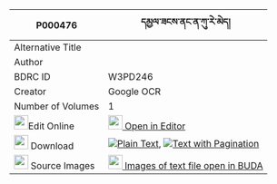|P000476|དམྱལ་ཟངས་ནང་ན་ཀུ་རེ་མེད། 
| --- | --- 
|Alternative Title |
|Author | 
|BDRC ID | W3PD246
|Creator | Google OCR
|Number of Volumes| 1
|<img width="25" src="https://img.icons8.com/color/25/000000/edit-property.png">Edit Online| [<img width="25" src="https://avatars.githubusercontent.com/u/45091458?s=200&v=4"> Open in Editor](http://editor.openpecha.org/P000476)
|<img width="25" src="https://img.icons8.com/fluent/48/000000/download-2.png"/>  Download | [![](https://img.icons8.com/color/20/000000/txt.png)Plain Text](https://github.com/Openpecha/P000476/releases/download/v2/nyal_zang_nang_na_kure_me_plain_P000476.zip), [![](https://img.icons8.com/color/20/000000/txt.png)Text with Pagination](https://github.com/Openpecha/P000476/releases/download/v2/nyal_zang_nang_na_kure_me_pages_P000476.zip)
|<img width="25" src="https://img.icons8.com/plasticine/100/000000/pictures-folder.png"/>  Source Images | [<img width="25" src="https://library.bdrc.io/icons/BUDA-small.svg"> Images of text file open in BUDA](https://library.bdrc.io/show/bdr:W3PD246)